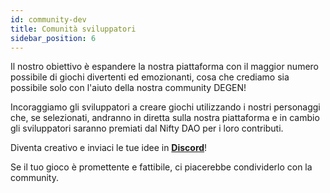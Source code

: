 ```yaml
---
id: community-dev
title: Comunità sviluppatori
sidebar_position: 6
---
```


Il nostro obiettivo è espandere la nostra piattaforma con il maggior numero possibile di giochi divertenti ed emozionanti, cosa che crediamo sia possibile solo con l'aiuto della nostra community DEGEN!

Incoraggiamo gli sviluppatori a creare giochi utilizzando i nostri personaggi che, se selezionati, andranno in diretta sulla nostra piattaforma e in cambio gli sviluppatori saranno premiati dal Nifty DAO per i loro contributi.

Diventa creativo e inviaci le tue idee in **[Discord](https://discord.gg/niftyleague)**!

Se il tuo gioco è promettente e fattibile, ci piacerebbe condividerlo con la community.

